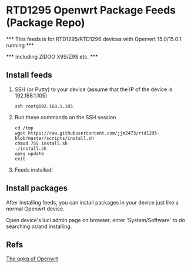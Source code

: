 # RTD1295 Openwrt Package Feeds (Package Repo)

*** This feeds is for RTD1295/RTD1296 devices with Openwrt 15.0/15.0.1 running ***

*** Including ZIDOO X9S/Z9S etc. ***

## Install feeds
1. SSH (or Putty) to your device (assume that the IP of the device is 192.168.1.105)
    ```
    ssh root@192.168.1.105
    ```
2. Run these commands on the SSH session
    ```
    cd /tmp
    wget https://raw.githubusercontent.com/jjm2473/rtd1295-blob/master/scripts/install.sh
    chmod 755 install.sh
    ./install.sh
    opkg update
    exit
    ```
3. Feeds installed!

## Install packages
After installing feeds, you can install packages in your device just like a normal Openwrt device.

Open device's luci admin page on browser, enter 'System/Software' to do searching or/and installing.


## Refs
[The opkg of Openwrt](https://openwrt.org/docs/guide-user/additional-software/opkg)

